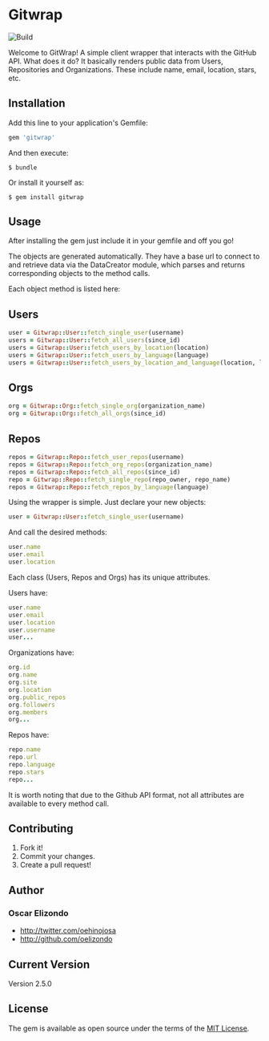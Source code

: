 # Gitwrap

![Build](https://travis-ci.org/oelizondo/gitwrap-rb.svg?branch=master)

Welcome to GitWrap! A simple client wrapper that interacts with the GitHub API. What does it do? It basically renders public data from Users, Repositories and Organizations. These include name, email, location, stars, etc.

## Installation

Add this line to your application's Gemfile:

```ruby
gem 'gitwrap'
```

And then execute:

    $ bundle

Or install it yourself as:

    $ gem install gitwrap

## Usage

After installing the gem just include it in your gemfile and off you go!

The objects are generated automatically. They have a base url to connect to and retrieve data via the DataCreator module, which parses and returns corresponding objects to the method calls.

Each object method is listed here:

## Users
```ruby
user = Gitwrap::User::fetch_single_user(username)
users = Gitwrap::User::fetch_all_users(since_id)
users = Gitwrap::User::fetch_users_by_location(location)
users = Gitwrap::User::fetch_users_by_language(language)
users = Gitwrap::User::fetch_users_by_location_and_language(location, language)
```

## Orgs
```ruby
org = Gitwrap::Org::fetch_single_org(organization_name)
org = Gitwrap::Org::fetch_all_orgs(since_id)
```
## Repos
```ruby
repos = Gitwrap::Repo::fetch_user_repos(username)
repos = Gitwrap::Repo::fetch_org_repos(organization_name)
repos = Gitwrap::Repo::fetch_all_repos(since_id)
repo = Gitwrap::Repo::fetch_single_repo(repo_owner, repo_name)
repos = Gitwrap::Repo::fetch_repos_by_language(language)
```

Using the wrapper is simple. Just declare your new objects:
```ruby
user = Gitwrap::User::fetch_single_user(username)
```
And call the desired methods:
```ruby
user.name
user.email
user.location
```

Each class (Users, Repos and Orgs) has its unique attributes.

Users have:

```ruby
user.name
user.email
user.location
user.username
user...
```
Organizations have:

```ruby
org.id
org.name
org.site
org.location
org.public_repos
org.followers
org.members
org...
```

Repos have:
```ruby
repo.name
repo.url
repo.language
repo.stars
repo...
```

It is worth noting that due to the Github API format, not all attributes are available to every method call.

## Contributing

1. Fork it!
2. Commit your changes.
3. Create a pull request!

## Author

### Oscar Elizondo

* http://twitter.com/oehinojosa
* http://github.com/oelizondo

## Current Version
Version 2.5.0

## License

The gem is available as open source under the terms of the [MIT License](http://opensource.org/licenses/MIT).
